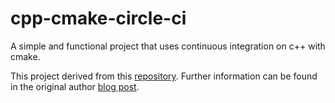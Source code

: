 
# cpp-cmake-circle-ci
A simple and functional project that uses continuous integration on c++ with cmake.

This project derived from this [repository](https://github.com/guilhermepo2/cpp-cmake-circle-ci). Further information can be found in the original author [blog post](http://gueepo.me/blog/simple-ci-for-cpp/).



